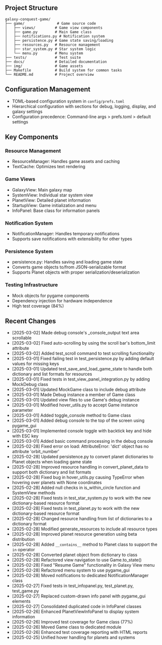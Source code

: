 ## Project Structure
```
galaxy-conquest-game/
├── game/               # Game source code
│   ├── views/         # Game view components
│   ├── game.py        # Main Game class
│   ├── notifications.py # Notification system
│   ├── persistence.py # Game state saving/loading
│   ├── resources.py   # Resource management
│   ├── star_system.py # Star system logic
│   └── menu.py        # Menu system
├── tests/             # Test suite
├── docs/              # Detailed documentation
├── img/               # Game assets
├── Makefile           # Build system for common tasks
└── README.md          # Project overview
```

## Configuration Management
- TOML-based configuration system in `config/prefs.toml`
- Hierarchical configuration with sections for debug, logging, display, and galaxy settings
- Configuration precedence: Command-line args > prefs.toml > default settings

## Key Components

### Resource Management
- ResourceManager: Handles game assets and caching
- TextCache: Optimizes text rendering

### Game Views
- GalaxyView: Main galaxy map
- SystemView: Individual star system view
- PlanetView: Detailed planet information
- StartupView: Game initialization and menu
- InfoPanel: Base class for information panels

### Notification System
- NotificationManager: Handles temporary notifications
- Supports save notifications with extensibility for other types

### Persistence System
- persistence.py: Handles saving and loading game state
- Converts game objects to/from JSON-serializable format
- Supports Planet objects with proper serialization/deserialization

### Testing Infrastructure
- Mock objects for pygame components
- Dependency injection for hardware independence
- High test coverage (84%)

## Recent Changes
- [2025-03-02] Made debug console's _console_output text area scrollable
- [2025-03-02] Fixed auto-scrolling by using the scroll bar's bottom_limit attribute
- [2025-03-02] Added test_scroll command to test scrolling functionality
- [2025-03-01] Fixed failing test in test_persistence.py by adding default values for missing keys
- [2025-03-01] Updated test_save_and_load_game_state to handle both dictionary and list formats for resources
- [2025-03-01] Fixed tests in test_view_panel_integration.py by adding MockDebug class
- [2025-03-01] Updated MockGame class to include debug attribute
- [2025-03-01] Made Debug instance a member of Game class
- [2025-03-01] Updated view files to use Game's debug instance
- [2025-03-01] Modified hover_utils.py to accept Game instance parameter
- [2025-03-01] Added toggle_console method to Game class
- [2025-03-01] Added debug console to the top of the screen using pygame_gui
- [2025-03-01] Implemented console toggle with backtick key and hide with ESC key
- [2025-03-01] Added basic command processing in the debug console
- [2025-02-28] Fixed error on load: AttributeError: 'dict' object has no attribute 'orbit_number'
- [2025-02-28] Updated persistence.py to convert planet dictionaries to Planet objects when loading game state
- [2025-02-28] Improved resource handling in convert_planet_data to support both dictionary and list formats
- [2025-02-28] Fixed bug in hover_utils.py causing TypeError when hovering over planets with None coordinates
- [2025-02-28] Added null checks in is_within_circle function and SystemView methods
- [2025-02-28] Fixed tests in test_star_system.py to work with the new dictionary-based resource format
- [2025-02-28] Fixed tests in test_planet.py to work with the new dictionary-based resource format
- [2025-02-28] Changed resource handling from list of dictionaries to a dictionary format
- [2025-02-28] Modified generate_resources to include all resource types
- [2025-02-28] Improved planet resource generation using beta distribution
- [2025-02-28] Added `__contains__` method to Planet class to support the `in` operator
- [2025-02-28] Converted planet object from dictionary to class
- [2025-02-28] Refactored view navigation to use Game.to_state()
- [2025-02-28] Fixed "Resume Game" functionality in Galaxy View menu
- [2025-02-28] Refactored menu system to use pygame_gui
- [2025-02-28] Moved notifications to dedicated NotificationManager class
- [2025-02-27] Fixed tests in test_infopanel.py, test_planet.py, test_game.py
- [2025-02-27] Replaced custom-drawn info panel with pygame_gui elements
- [2025-02-27] Consolidated duplicated code in InfoPanel classes
- [2025-02-26] Enhanced PlanetViewInfoPanel to display system information
- [2025-02-26] Improved test coverage for Game class (77%)
- [2025-02-26] Moved Game class to dedicated module
- [2025-02-26] Enhanced test coverage reporting with HTML reports
- [2025-02-25] Unified hover handling for planets and systems
